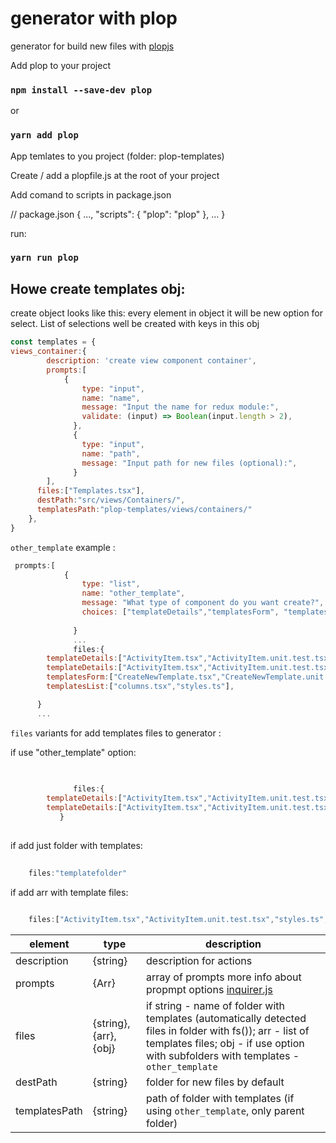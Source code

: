 # generator with plop

generator for build new files with   [plopjs](https://plopjs.com/)

Add plop to your project

### `npm install --save-dev plop`

or

### `yarn add plop`

App temlates to you project (folder: plop-templates)

Create / add a plopfile.js at the root of your project </b>

Add comand to scripts in package.json </br>

// package.json
{
...,
"scripts": {
"plop": "plop"
},
...
}

run:

### `yarn run plop`



## Howe create templates obj:

create object looks like this: </b>
every element in object it will be new option for select. List of selections well be created with keys in this obj </b>
```javascript
const templates = {
views_container:{
        description: 'create view component container',
        prompts:[
            {
                type: "input",
                name: "name",
                message: "Input the name for redux module:",
                validate: (input) => Boolean(input.length > 2),
              },
              {
                type: "input",
                name: "path",
                message: "Input path for new files (optional):",       
              }
        ],
      files:["Templates.tsx"],    
      destPath:"src/views/Сontainers/",
      templatesPath:"plop-templates/views/containers/"
    },
}
```
`other_template` example :

```javascript
 prompts:[
            {
                type: "list",
                name: "other_template",
                message: "What type of component do you want create?",
                choices: ["templateDetails","templatesForm", "templatesList"],
                
              }
              ...
              files:{
        templateDetails:["ActivityItem.tsx","ActivityItem.unit.test.tsx","styles.ts","TemplateDetails.tsx", "TemplateDetails.unit.test.tsx"],        
        templateDetails:["ActivityItem.tsx","ActivityItem.unit.test.tsx","styles.ts","TemplateDetails.tsx", "TemplateDetails.unit.test.tsx"],        
        templatesForm:["CreateNewTemplate.tsx","CreateNewTemplate.unit.test.tsx","EditTemplate.tsx","EditTemplate.unit.test.tsx","styles.ts","TemplatesForm.tsx","TemplatesForm.unit.test.tsx","utils.ts"],
        templatesList:["columns.tsx","styles.ts"],

      }
      ...
```

`files` variants for add templates files to generator : </b>

if use "other_template" option:
```javascript
        
        
              files:{
        templateDetails:["ActivityItem.tsx","ActivityItem.unit.test.tsx","styles.ts","TemplateDetails.tsx", "TemplateDetails.unit.test.tsx"],        
        templateDetails:["ActivityItem.tsx","ActivityItem.unit.test.tsx","styles.ts","TemplateDetails.tsx", "TemplateDetails.unit.test.tsx"],   
           }
    
```

if add just folder with templates:</b>
```javascript
    
    files:"templatefolder"
```
if add arr with template files:</b>

```javascript
    
    files:["ActivityItem.tsx","ActivityItem.unit.test.tsx","styles.ts","TemplateDetails.tsx", "TemplateDetails.unit.test.tsx"]
```


element | type | description
--------| -----|-------
description | {string} | description for actions
prompts | {Arr} | array of prompts more info about propmpt options [inquirer.js](https://github.com/SBoudrias/Inquirer.js#inquirerregisterpromptname-prompt)
files | {string},{arr},{obj} | if string - name of folder with templates (automatically detected files in folder with fs()); arr - list of templates files; obj - if use option with subfolders with templates - `other_template`
 destPath | {string} | folder for new files by default
 templatesPath | {string} | path of folder with templates (if using `other_template`, only parent folder)
